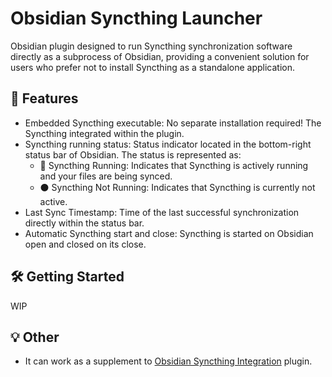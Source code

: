 # Obsidian Syncthing Launcher

Obsidian plugin designed to run Syncthing synchronization software directly as a subprocess of Obsidian, providing a convenient solution for users who prefer not to install Syncthing as a standalone application. 

## 🚀 Features
- Embedded Syncthing executable: No separate installation required! The Syncthing integrated within the plugin.
- Syncthing running status: Status indicator located in the bottom-right status bar of Obsidian. The status is represented as:
  - 🔵 Syncthing Running: Indicates that Syncthing is actively running and your files are being synced.
  - ⚫ Syncthing Not Running: Indicates that Syncthing is currently not active.
- Last Sync Timestamp: Time of the last successful synchronization directly within the status bar.
- Automatic Syncthing start and close: Syncthing is started on Obsidian open and closed on its close.

## 🛠️ Getting Started  
WIP

## 💡 Other
- It can work as a supplement to [Obsidian Syncthing Integration](https://github.com/LBF38/obsidian-syncthing-integration) plugin.
